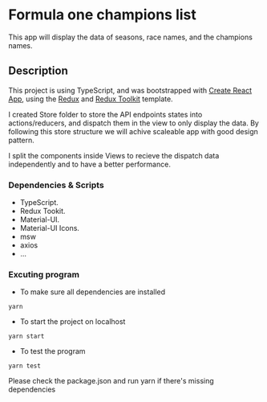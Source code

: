 # Formula one champions list

This app will display the data of seasons, race names, and the champions names.

## Description

This project is using TypeScript, and was bootstrapped with [Create React App](https://github.com/facebook/create-react-app), using the [Redux](https://redux.js.org/) and [Redux Toolkit](https://redux-toolkit.js.org/) template.

I created Store folder to store the API endpoints states into actions/reducers, and dispatch them in the view to only display the data. By following this store structure we will achive scaleable app with good design pattern.

I split the components inside Views to recieve the dispatch data independently and to have a better performance.

### Dependencies & Scripts

* TypeScript.
* Redux Tookit.
* Material-UI.
* Material-UI Icons.
* msw 
* axios
* ...

### Excuting program

* To make sure all dependencies are installed
```
yarn
```

* To start the project on localhost
```
yarn start
```

* To test the program
```
yarn test
```

Please check the package.json and run yarn if there's missing dependencies